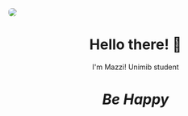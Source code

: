 <img src="https://raw.githubusercontent.com/mazzi-ni/mazzi-ni/main/asstes/image.jpg" style="border-radius: 40%; overflow: hidden;">
<h1 align='center'> Hello there! 👋</h1>
<p align='center'>I'm Mazzi! Unimib student </p>

<h1 align='center'><i>Be Happy</i></h1>

